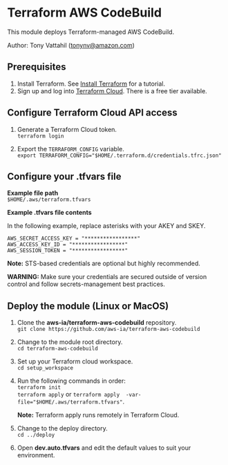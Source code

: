# Terraform AWS CodeBuild
This module deploys Terraform-managed AWS CodeBuild.

Author: Tony Vattahil (tonynv@amazon.com)

## Prerequisites
1. Install Terraform. See [Install Terraform](https://learn.hashicorp.com/tutorials/terraform/install-cli) for a tutorial. 
2. Sign up and log into [Terraform Cloud](https://app.terraform.io/signup/account). There is a free tier available.

## Configure Terraform Cloud API access

1. Generate a Terraform Cloud token.<br>
   `terraform login`

2. Export the `TERRAFORM_CONFIG` variable.<br>
   `export TERRAFORM_CONFIG="$HOME/.terraform.d/credentials.tfrc.json"`

## Configure your .tfvars file
   
**Example file path**<br>
   `$HOME/.aws/terraform.tfvars`
      
**Example .tfvars file contents**

   In the following example, replace asterisks with your AKEY and SKEY.
   ```
   AWS_SECRET_ACCESS_KEY = "*****************"
   AWS_ACCESS_KEY_ID = "*****************"
   AWS_SESSION_TOKEN = "*****************"
   ```
 **Note:** STS-based credentials are optional but highly recommended. 

 **WARNING:** Make sure your credentials are secured outside of version control and follow secrets-management best practices.

## Deploy the module (Linux or MacOS)

1. Clone the **aws-ia/terraform-aws-codebuild** repository.<br>
   `git clone https://github.com/aws-ia/terraform-aws-codebuild`

2. Change to the module root directory.<br>
   `cd terraform-aws-codebuild`

3. Set up your Terraform cloud workspace.<br>
   `cd setup_workspace` 

4. Run the following commands in order:<br>
   `terraform init`<br>
   `terraform apply`  or `terraform apply  -var-file="$HOME/.aws/terraform.tfvars"`.
   
   **Note:** Terraform apply runs remotely in Terraform Cloud.

5. Change to the deploy directory.<br>
   `cd ../deploy`

6. Open **dev.auto.tfvars** and edit the default values to suit your environment.




